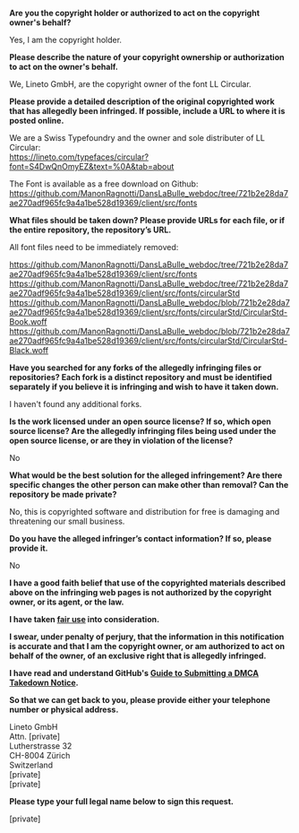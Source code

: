 **Are you the copyright holder or authorized to act on the copyright owner's behalf?**

Yes, I am the copyright holder.

**Please describe the nature of your copyright ownership or authorization to act on the owner's behalf.**

We, Lineto GmbH, are the copyright owner of the font LL Circular.

**Please provide a detailed description of the original copyrighted work that has allegedly been infringed. If possible, include a URL to where it is posted online.**

We are a Swiss Typefoundry and the owner and sole distributer of LL Circular:  
https://lineto.com/typefaces/circular?font=S4DwQnOmyEZ&text=%0A&tab=about

The Font is available as a free download on Github:  
https://github.com/ManonRagnotti/DansLaBulle_webdoc/tree/721b2e28da7ae270adf965fc9a4a1be528d19369/client/src/fonts

**What files should be taken down? Please provide URLs for each file, or if the entire repository, the repository’s URL.**

All font files need to be immediately removed:

https://github.com/ManonRagnotti/DansLaBulle_webdoc/tree/721b2e28da7ae270adf965fc9a4a1be528d19369/client/src/fonts  
https://github.com/ManonRagnotti/DansLaBulle_webdoc/tree/721b2e28da7ae270adf965fc9a4a1be528d19369/client/src/fonts/circularStd  
https://github.com/ManonRagnotti/DansLaBulle_webdoc/blob/721b2e28da7ae270adf965fc9a4a1be528d19369/client/src/fonts/circularStd/CircularStd-Book.woff  
https://github.com/ManonRagnotti/DansLaBulle_webdoc/blob/721b2e28da7ae270adf965fc9a4a1be528d19369/client/src/fonts/circularStd/CircularStd-Black.woff

**Have you searched for any forks of the allegedly infringing files or repositories? Each fork is a distinct repository and must be identified separately if you believe it is infringing and wish to have it taken down.**

I haven't found any additional forks.

**Is the work licensed under an open source license? If so, which open source license? Are the allegedly infringing files being used under the open source license, or are they in violation of the license?**

No

**What would be the best solution for the alleged infringement? Are there specific changes the other person can make other than removal? Can the repository be made private?**

No, this is copyrighted software and distribution for free is damaging and threatening our small business.

**Do you have the alleged infringer’s contact information? If so, please provide it.**

No

**I have a good faith belief that use of the copyrighted materials described above on the infringing web pages is not authorized by the copyright owner, or its agent, or the law.**

**I have taken <a href="https://www.lumendatabase.org/topics/22">fair use</a> into consideration.**

**I swear, under penalty of perjury, that the information in this notification is accurate and that I am the copyright owner, or am authorized to act on behalf of the owner, of an exclusive right that is allegedly infringed.**

**I have read and understand GitHub's <a href="https://docs.github.com/articles/guide-to-submitting-a-dmca-takedown-notice/">Guide to Submitting a DMCA Takedown Notice</a>.**

**So that we can get back to you, please provide either your telephone number or physical address.**

Lineto GmbH  
Attn. [private]  
Lutherstrasse 32  
CH-8004 Zürich  
Switzerland  
[private]  
[private]

**Please type your full legal name below to sign this request.**

[private]
